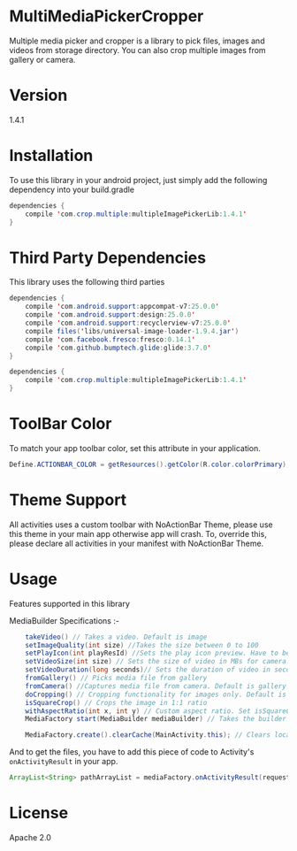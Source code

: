 # MultiMediaPickerCropper
Multiple media picker and cropper is a library to pick files, images and videos from storage directory.
You can also crop multiple images from gallery or camera.


# Version
1.4.1

# Installation

To use this library in your android project, just simply add the following dependency into your build.gradle

```java
dependencies {
    compile 'com.crop.multiple:multipleImagePickerLib:1.4.1'
}
```

# Third Party Dependencies

This library uses the following third parties

```java
dependencies {
    compile 'com.android.support:appcompat-v7:25.0.0'
    compile 'com.android.support:design:25.0.0'
    compile 'com.android.support:recyclerview-v7:25.0.0'
    compile files('libs/universal-image-loader-1.9.4.jar')
    compile 'com.facebook.fresco:fresco:0.14.1'
    compile 'com.github.bumptech.glide:glide:3.7.0'
}
```

```java
dependencies {
    compile 'com.crop.multiple:multipleImagePickerLib:1.4.1'
}
```
# ToolBar Color

To match your app toolbar color, set this attribute in your application.

```java
Define.ACTIONBAR_COLOR = getResources().getColor(R.color.colorPrimary);
```

# Theme Support
All activities uses a custom toolbar with NoActionBar Theme, please use this theme in your main app otherwise app will crash.
To, override this, please declare all activities in your manifest with NoActionBar Theme.

# Usage
Features supported in this library

MediaBuilder Specifications :-
```java
    takeVideo() // Takes a video. Default is image
    setImageQuality(int size) //Takes the size between 0 to 100
    setPlayIcon(int playResId) //Sets the play icon preview. Have to be a valid resource id
    setVideoSize(int size) // Sets the size of video in MBs for camera. Default is -1
    setVideoDuration(long seconds)// Sets the duration of video in seconds for camera. Default is -1
    fromGallery() // Picks media file from gallery
    fromCamera() //Captures media file from camera. Default is gallery
    doCropping() // Cropping functionality for images only. Default is false
    isSquareCrop() // Crops the image in 1:1 ratio
    withAspectRatio(int x, int y) // Custom aspect ratio. Set isSquareCrop() to false then only this method will work
    MediaFactory start(MediaBuilder mediaBuilder) // Takes the builder object and starts the media capturing process

    MediaFactory.create().clearCache(MainActivity.this); // Clears local cache of compressed images from sd card
```

And to get the files, you have to add this piece of code to Activity's `onActivityResult` in your app.
```java
ArrayList<String> pathArrayList = mediaFactory.onActivityResult(requestCode, resultCode, data);
```

# License

Apache 2.0
